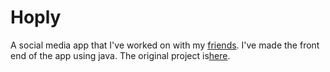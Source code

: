 # Hoply

A social media app that I've worked on with my [friends](https://github.com/TomasMrkva?tab=following). I've made the front end of the app using java.
The original project is[here](https://github.com/TomasMrkva/Final_Hooply).
